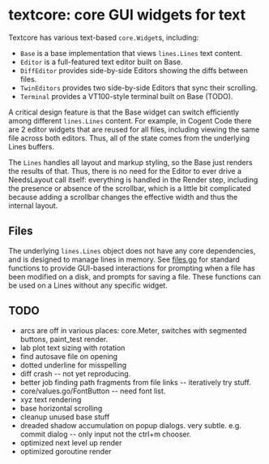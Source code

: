 # textcore: core GUI widgets for text

Textcore has various text-based `core.Widget`s, including:
* `Base` is a base implementation that views `lines.Lines` text content.
* `Editor` is a full-featured text editor built on Base.
* `DiffEditor` provides side-by-side Editors showing the diffs between files.
* `TwinEditors` provides two side-by-side Editors that sync their scrolling.
* `Terminal` provides a VT100-style terminal built on Base (TODO).

A critical design feature is that the Base widget can switch efficiently among different `lines.Lines` content. For example, in Cogent Code there are 2 editor widgets that are reused for all files, including viewing the same file across both editors. Thus, all of the state comes from the underlying Lines buffers.

The `Lines` handles all layout and markup styling, so the Base just renders the results of that. Thus, there is no need for the Editor to ever drive a NeedsLayout call itself: everything is handled in the Render step, including the presence or absence of the scrollbar, which is a little bit complicated because adding a scrollbar changes the effective width and thus the internal layout.

## Files

The underlying `lines.Lines` object does not have any core dependencies, and is designed to manage lines in memory. See [files.go](files.go) for standard functions to provide GUI-based interactions for prompting when a file has been modified on a disk, and prompts for saving a file. These functions can be used on a Lines without any specific widget.

## TODO

* arcs are off in various places: core.Meter, switches with segmented buttons, paint_test render.
* lab plot text sizing with rotation
* find autosave file on opening 
* dotted underline for misspelling
* diff crash -- not yet reproducing.
* better job finding path fragments from file links -- iteratively try stuff.
* core/values.go/FontButton -- need font list.
* xyz text rendering
* base horizontal scrolling
* cleanup unused base stuff
* dreaded shadow accumulation on popup dialogs. very subtle. e.g. commit dialog -- only input not the ctrl+m chooser.
* optimized next level up render
* optimized goroutine render


